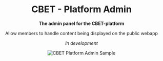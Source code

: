 <h1 align="center">CBET - Platform Admin</h1>

<p align="center">
  <strong>The admin panel for the CBET-platform</strong>
</p>

<p align="center">
  Allow members to handle content being displayed on the public webapp
</p>

<p align="center">
  <em>In development</em>
</p>

<p align="center">
  <img src="https://github.com/user-attachments/assets/90a5ecfc-8835-4465-8b56-8548fd4733d0" alt="CBET Platform Admin Sample" />
</p>
